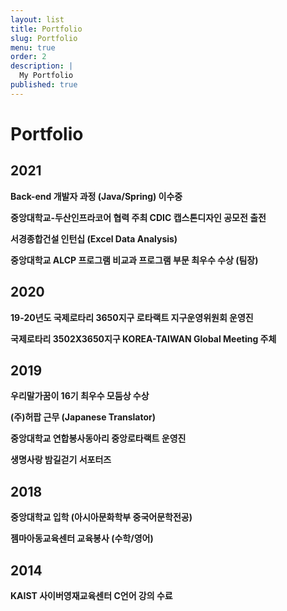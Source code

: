 ```yaml
---
layout: list
title: Portfolio
slug: Portfolio
menu: true
order: 2
description: |
  My Portfolio
published: true
---
```

# Portfolio

## 2021

**Back-end 개발자 과정 (Java/Spring) 이수중**

**중앙대학교-두산인프라코어 협력 주최 CDIC 캡스톤디자인 공모전 출전**

**서경종합건설 인턴십 (Excel Data Analysis)**

**중앙대학교 ALCP 프로그램 비교과 프로그램 부문 최우수 수상 (팀장)** 

## 2020

**19-20년도 국제로타리 3650지구 로타랙트 지구운영위원회 운영진**

**국제로타리 3502X3650지구 KOREA-TAIWAN Global Meeting 주체**

## 2019

**우리말가꿈이 16기 최우수 모둠상 수상**

**(주)허팝 근무 (Japanese Translator)**

**중앙대학교 연합봉사동아리 중앙로타랙트 운영진**

**생명사랑 밤길걷기 서포터즈**

## 2018

**중앙대학교 입학 (아시아문화학부 중국어문학전공)**

**젬마아동교육센터 교육봉사 (수학/영어)**

## 2014

**KAIST 사이버영재교육센터 C언어 강의 수료**

